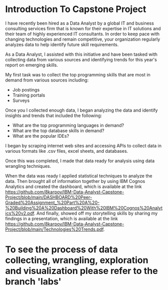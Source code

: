 # Introduction To Capstone Project

I have recently been hired as a Data Analyst by a global IT and business consulting services firm that is known for their expertise in IT solutions and their team of highly experienced IT consultants.  In order to keep pace with changing technologies and remain competitive, your organization regularly analyzes data to help identify future skill requirements.

As a Data Analyst, I assisted with this initiative and have been tasked with collecting data from various sources and identifying trends for this year's report on emerging skills.

My first task was to collect the top programming skills that are most in demand from various sources including:

- Job postings
- Training portals
- Surveys

Once you I collected enough data, I began analyzing the data and identify insights and trends that included the following:

- What are the top programming languages in demand?
- What are the top database skills in demand?
- What are the popular IDEs?

I began by scraping internet web sites and accessing APIs to collect data in various formats like .csv files, excel sheets, and databases.

Once this was completed, I made that data ready for analysis using data wrangling techniques.

When the data was ready I applied statistical techniques to analyze the data.  Then brought all of information together by using  IBM Cognos Analytics and created the dashboard, which is available at the link https://github.com/8karpov/IBM-Data-Analyst-Capstone-Project/blob/main/DASHBOARD%20Peer-Graded%20Assignment_%20Part%20A%20-%20Building%20A%20Dashboard%20With%20IBM%20Cognos%20Analytics%20v2.pdf. 
And finally, showed off my storytelling skills by sharing my findings in a presentation, which is available at the link https://github.com/8karpov/IBM-Data-Analyst-Capstone-Project/blob/main/Technologies%20Trends.pdf.

# To see the process of data collecting, wrangling, exploration and visualization please refer to the branch 'labs'
